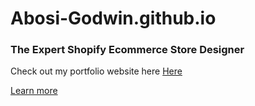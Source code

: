 # Abosi-Godwin.github.io

### The Expert Shopify Ecommerce Store Designer 
<p>Check out my portfolio website here <a href="https://www.abosi-godwin.github.io/">Here </a> </p>

<p> <a href="https://www.upwork.com/freelancers/~010c925ad55e60618b"> Learn more </a> </p>